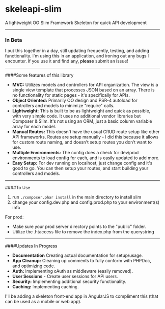 # skeleapi-slim
A lightweight OO Slim Framework Skeleton for quick API development
___
### In Beta
I put this together in a day, still updating frequently, testing, and adding functionality. I'm using this in an application, and ironing out any bugs I encounter. If you use it and find any, **please** submit an issue!

___
####Some features of this library
- **MVC:** Utilizes models and controllers for API organization. The view is a single view template that processes JSON based on an array. There is no functionality for static pages - it's specifically for APIs.
- **Object Oriented:** Primarily OO design and PSR-4 autoload for controllers and models to minimize "require" calls.
- **Lightweight:** This is built to be as lightweight and quick as possible, with very simple code. It uses no additional vendor libraries but Composer & Slim. It's not using an ORM, just a basic column variable array for each model.
- **Manual Routes:** This doesn't have the usual CRUD route setup like other API frameworks. Routes are setup manually - I did this because it allows for custom route naming, and doesn't setup routes you don't want to use.
- **Multiple Environments:** The config does a check for dev/prod environments to load config for each, and is easily updated to add more.
- **Easy Setup:** For dev running on localhost, just change config and it's good to go. You can then setup your routes, and start building your controllers and models.

___
####To Use
1. run `./composer.phar install` in the main directory to install slim
2. change your config.dev.php and config.prod.php to your environment(s) info

For prod:
- Make sure your prod server directory points to the "public" folder.
- Utilize the .htaccess file to remove the index.php from the querystring

___
####Updates In Progress
- **Documentation** Creating actual documentation for setup/usage.
- **App Cleanup:** Cleaning up comments to fully conform with PHPDoc, and optimizing code.
- **Auth:** Implementing oAuth as middleware (easily removed).
- **User Sessions** - Create user sessions for API users.
- **Security:** Implementing additional security functionality.
- **Caching:** Implementing caching.


I'll be adding a skeleton front-end app in AngularJS to compliment this (that can be used as a mobile or web app).

